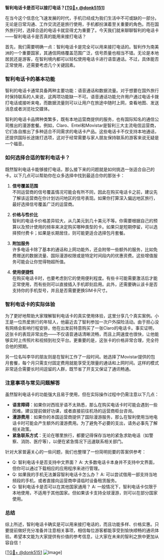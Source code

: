 **智利电话卡是否可以接打电话？[[TG💪+ @donk5151](https://t.me/s/donk5151)]**

在当今这个信息化飞速发展的时代，手机已经成为我们生活中不可或缺的一部分。无论是日常沟通、工作交流还是旅行使用，手机都扮演着至关重要的角色。而在国外旅行时，选择合适的电话卡就显得尤为重要了。今天我们就来聊聊智利的电话卡——智利电话卡是否真的能用来接打电话？

首先，我们需要明确一点：智利电话卡是完全可以用来接打电话的。智利作为南美洲的一个重要国家，其通信网络覆盖范围广泛，信号质量也相当不错。无论是本地居民还是游客，在智利境内都可以轻松使用电话卡进行语音通话。不过，具体能否正常使用，还需要考虑几个关键因素。

### **智利电话卡的基本功能**

智利的电话卡通常具备两种主要功能：语音通话和数据流量。对于想要在国外旅行时保持联系的人来说，这两项功能缺一不可。语音通话功能允许用户通过电话卡拨打电话或接听来电，而数据流量则可以让用户在旅途中随时上网，查看地图、发送消息或者浏览社交媒体。

智利的电话卡品牌种类繁多，既有本地运营商提供的服务，也有国际知名的通信公司推出的漫游套餐。例如，Claro、Entel和Movistar是智利三大主流电信运营商，它们各自推出了多种适合不同需求的电话卡产品。这些电话卡不仅支持本地通话，还提供国际长途拨打选项，这对于经常需要与家人朋友保持联系的游客来说无疑是一个福音。

### **如何选择合适的智利电话卡？**

既然智利电话卡能够接打电话，那么接下来的问题就是如何挑选一张适合自己的卡。以下几点可以帮助你在众多选择中找到最适合你的那张卡：

1. **信号覆盖范围**  
   不同运营商的信号覆盖情况可能会有所不同，因此在购买电话卡之前，建议先了解该运营商在你计划访问地区的信号表现。如果你打算深入偏远地区旅行，最好选择信号覆盖广泛的运营商。

2. **价格与性价比**  
   智利的电话卡价格差异较大，从几美元到几十美元不等。你需要根据自己的预算以及预计使用的频率来决定购买哪种类型的卡。如果只是短期停留，可以选择预付费卡；如果是长期居住，则可能更适合选择包月套餐。

3. **附加服务**  
   许多电话卡除了基本的通话和上网功能外，还会附带一些额外的服务，比如免费赠送的数据流量、国际漫游权限或是特定时间段内的优惠资费。这些增值服务可能会让你觉得物超所值。

4. **使用便捷性**  
   在购买电话卡时，也要考虑到它的使用便利程度。有些卡可能需要激活后才能正常使用，而有些则可以直接插入手机即刻启用。此外，还需要确认该卡是否支持你的手机型号，并且是否需要更换SIM卡尺寸。

### **智利电话卡的实际体验**

为了更好地帮助大家理解智利电话卡的真实使用体验，这里分享几个真实案例。小王是一位热爱旅行的年轻人，他最近去了智利参加一次户外探险活动。由于担心没有网络会影响行程安排，他在出发前特意购买了一张Claro的电话卡。事实证明，这张卡的表现非常出色——不仅语音通话清晰流畅，而且上网速度也很快，让他能够实时上传照片和视频到社交平台。更重要的是，这张卡的价格非常合理，完全符合他的预期。

另一位名叫李华的朋友则是在智利工作了一段时间。她选择了Movistar提供的包月套餐，每个月只需支付固定费用就能享受无限量的通话和上网时间。这样的模式非常适合需要长时间逗留的人群，既节省了开支又保证了通讯畅通。

### **注意事项与常见问题解答**

虽然智利电话卡的功能强大且易于使用，但在实际操作过程中仍需注意以下几点：

- **语言障碍**：如果你对西班牙语不太熟悉，那么在购买电话卡时可能会遇到一些困难。建议提前做好功课，或者直接前往机场的运营商柜台咨询。
- **漫游费用**：如果你的本国运营商提供了国际漫游服务，那么在智利使用当地电话卡时可能会产生额外的漫游费用。为了避免不必要的支出，请务必事先了解相关政策。
- **紧急联系方式**：无论在哪里旅行，都要记得保存当地的紧急求助电话（如警察、消防、医疗等），以便在紧急情况下迅速联系相关部门。

针对大家普遍关心的一些问题，我们也整理了一份简明扼要的答案供参考：
- Q: 智利电话卡是否支持中文界面？
  A: 大多数电话卡本身并不支持中文界面，但你可以通过下载相应的应用程序来进行管理。
- Q: 如果我的手机无法兼容智利电话卡怎么办？
  A: 可以尝试借用一部支持当地频段的手机，或者直接向运营商申请临时设备租赁服务。
- Q: 智利电话卡是否可以在其他国家通用？
  A: 一般情况下，智利电话卡仅限于本地使用，不适用于其他国家。但如果该卡支持全球漫游，则可以在部分国家使用。

### **总结**

综上所述，智利电话卡确实是可以用来接打电话的，而且功能多样、价格实惠。只要提前做好充分准备并注意相关事项，相信每位游客都能享受到愉快顺畅的通讯体验。希望本文能为大家提供有价值的参考信息，让大家在未来的智利之旅中更加从容自信！

[[TG💪+ @donk5151](https://t.me/s/donk5151) ![Image](https://i.postimg.cc/rwNCRYN7/Snipaste-2025-04-30-17-27-05.png)]